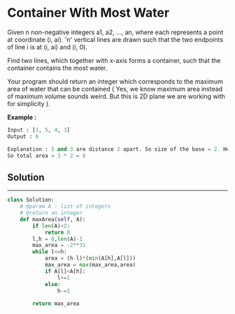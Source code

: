 <h1>Container With Most Water</h1>

<p>
Given n non-negative integers a1, a2, ..., an,
where each represents a point at coordinate (i, ai).
'n' vertical lines are drawn such that the two endpoints of line i is at (i, ai) and (i, 0).

Find two lines, which together with x-axis forms a container, such that the container contains the most water.

Your program should return an integer which corresponds to the maximum area of water that can be contained ( Yes, we know maximum area instead of maximum volume sounds weird. But this is 2D plane we are working with for simplicity ).
</p>

<p><b>Example :</b>
<br>

```python
Input : [1, 5, 4, 3]
Output : 6

Explanation : 5 and 3 are distance 2 apart. So size of the base = 2. Height of container = min(5, 3) = 3. 
So total area = 3 * 2 = 6
```
</p>

<h2>Solution</h2>

***

```python
class Solution:
    # @param A : list of integers
    # @return an integer
    def maxArea(self, A):
        if len(A)<2:
            return 0
        l,h = 0,len(A)-1
        max_area = -2**31
        while l<=h:
            area = (h-l)*(min(A[h],A[l]))
            max_area = max(max_area,area)
            if A[l]<A[h]:
                l+=1
            else:
                h-=1
                
        return max_area
```